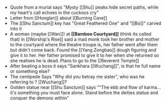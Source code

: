 - Quote from a murial says "Mysty [[Shu]] peaks hide secret paths, while my heart's call echoes in the cuckoos cry"
- Letter from [[Honglan]] about [[Burning Cave]]
- The [[Shu Sanctum]] key has "Great Feathered One" and "[[Bo]]" carved into it
- A woman (maybe [[Wan]]) at **[[Bamboo Courtyard]]** (think its called that) in [[Worship's Rise]] said a mad monk took her brother and mother to the courtyard where the theatre troupe is, her father went after them but didn't come back. Found the [[Yang Zongbao]] dough figuring and give it to her. Her father promised to give it to her when she returned so she realises he is dead. Plans to go to the [[Reverent Temple]]
- After beating a boss it says "Sankhara [[Wuchang]]", is that he full name or something else?
- The centipede Says "Why did you betray me sister", who was he referring to ? [[Wuchang]]?
- Golden statue near [[Shu Sanctum]] says ""The ebb and flow of karma... it's something you must face alone. Stand before the deities statue and conquer the demons within"